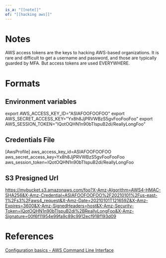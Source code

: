 ```yaml
---
is_a: "[[note]]"
of: "[[hacking aws]]"
---
```

# Notes
AWS access tokens are the keys to hacking AWS-based organizations. It is rare and difficult to get a username and password, and those are typically guarded by MFA. But access tokens are used EVERYWHERE.

# Formats
## Environment variables
export AWS_ACCESS_KEY_ID="ASIAFOOFOOFOO"
export AWS_SECRET_ACCESS_KEY="Yx8h8JjPRVWBzS5gvFooFooFoo"
export AWS_SESSION_TOKEN="IQotOQHN1n90bTIspuB2di/ReallyLongFoo"

## Credentials File
[AwsProfile]
aws_access_key_id=ASIAFOOFOOFOO
aws_secret_access_key=Yx8h8JjPRVWBzS5gvFooFooFoo
aws_session_token=IQotOQHN1n90bTIspuB2di/ReallyLongFoo

## S3 Presigned Url
https://mybucket.s3.amazonaws.com/foo?X-Amz-Algorithm=AWS4-HMAC-SHA256&X-Amz-Credential=ASIAFOOFOOFOO%2F20210101%2Fus-east-1%2Fs3%2Faws4_request&X-Amz-Date=20210101T121659Z&X-Amz-Expires=3600&X-Amz-SignedHeaders=host&X-Amz-Security-Token=IQotOQHN1n90bTIspuB2di%2BReallyLongFoo&X-Amz-Signature=00f6f11954e99fa9c89c9912ecf918f193d09

# References
[Configuration basics - AWS Command Line Interface](https://docs.aws.amazon.com/cli/latest/userguide/cli-configure-quickstart.html)
